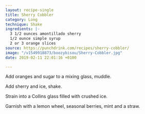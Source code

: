 ```yaml
---
layout: recipe-single
title: Sherry Cobbler
category: Long
technique: Shake
ingredients: |-
  3 1/2 ounces amontillado sherry
  1/2 ounce simple syrup
  2 or 3 orange slices
source: https://punchdrink.com/recipes/sherry-cobbler/
image: "/v1549918873/boozybisou/Sherry-Cobbler.jpg"
date: 2019-02-11 22:01:16 +0100

---
```

Add oranges and sugar to a mixing glass, muddle.

Add sherry and ice, shake.

Strain into a Collins glass filled with crushed ice.

Garnish with a lemon wheel, seasonal berries, mint and a straw.